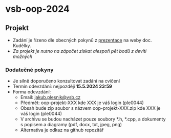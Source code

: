# vsb-oop-2024

## Projekt 

- Zadání je řízeno dle obecných pokynů z [prezentace](https://homel.vsb.cz/~kud007/lectures/oop_project.pdf) na weby doc. Kudělky.
- *Za projekt je nutno na zápočet získat alespoň pět bodů z devíti možných*

### Dodatečné pokyny
- Je silně doporučeno konzultovat zadání na cvičení
- Termín odevzdání: nejpozději __15.5.2024 23:59__
- Forma odevzdání:
  - Email: jakub.plesnik@vsb.cz
  - Předmět: oop-projekt-XXX kde XXX je váš login (ple0044)
  - Obsah bude zip soubor s názvem oop-projekt-XXX.zip kde XXX je váš login (ple0044)
  - V archivu se budou nacházet pouze soubory *.h, *.cpp, a dokumenty s popisem a diagramy (pdf, docx, txt, jpeg, png)
  - Alternativa je odkaz na github repozitář
